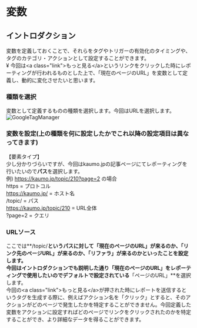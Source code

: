 # 変数
## イントロダクション
変数を定義しておくことで、それらをタグやトリガーの有効化のタイミングや、タグのカテゴリ・アクションとして設定することができます。<br>¥
今回は\<a class="link">もっと見る\</a>というリンクをクリックした時にレポーティングが行われるものとした上で、「現在のページのURL」を変数として定義し、動的に変化させたいと思います。

### 種類を選択
変数として定義するものの種類を選択します。今回はURLを選択します。
![GoogleTagManager](https://github.com/sho0110/GoogleTagManager/blob/master/images/variable.png)

### 変数を設定(上の種類を何に設定したかでこれ以降の設定項目は異なってきます)
【要素タイプ】<br>
少し分かりづらいですが、今回はkaumo.jpの記事ページにてレポーティングを行いたいので**パス**を選択します。<br>
例) https://kaumo.jp/topic/210?page=2 の場合<br>
    https = プロトコル<br>
    https://kaumo.jp/ = ホスト名<br>
    /topic/ = パス<br>
    https://kaumo.jp/topic/210 = URL全体<br>
    ?page=2 = クエリ<br>
### URLソース
ここでは**/topic/**というパスに対して「現在のページのURL」が来るのか、「リンク先のページURL」が来るのか、「リファラ」が来るのかといったことを設定します。<br>
今回はイントロダクションでも説明した通り「現在のページのURL」をレポーティングで使用したいのでデフォルトで設定されている**「ページのURL」**を選択します。<br>
今回の\<a class="link">もっと見る\</a>が押された時にレポートを送信するというタグを生成する際に、例えばアクション名を「クリック」とすると、そのアクションがどのページで発生したかを特定することができません。今回定義した変数をアクションに設定すればどのページでリンクをクリックされたのかを特定することができ、より詳細なデータを得ることができます。